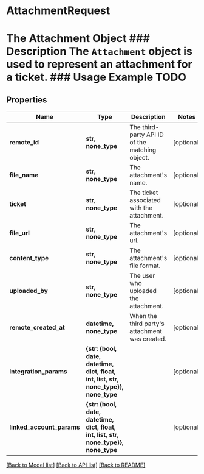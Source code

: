 # AttachmentRequest

# The Attachment Object ### Description The `Attachment` object is used to represent an attachment for a ticket.  ### Usage Example TODO

## Properties
Name | Type | Description | Notes
------------ | ------------- | ------------- | -------------
**remote_id** | **str, none_type** | The third-party API ID of the matching object. | [optional] 
**file_name** | **str, none_type** | The attachment&#39;s name. | [optional] 
**ticket** | **str, none_type** | The ticket associated with the attachment. | [optional] 
**file_url** | **str, none_type** | The attachment&#39;s url. | [optional] 
**content_type** | **str, none_type** | The attachment&#39;s file format. | [optional] 
**uploaded_by** | **str, none_type** | The user who uploaded the attachment. | [optional] 
**remote_created_at** | **datetime, none_type** | When the third party&#39;s attachment was created. | [optional] 
**integration_params** | **{str: (bool, date, datetime, dict, float, int, list, str, none_type)}, none_type** |  | [optional] 
**linked_account_params** | **{str: (bool, date, datetime, dict, float, int, list, str, none_type)}, none_type** |  | [optional] 

[[Back to Model list]](../README.md#documentation-for-models) [[Back to API list]](../README.md#documentation-for-api-endpoints) [[Back to README]](../README.md)


